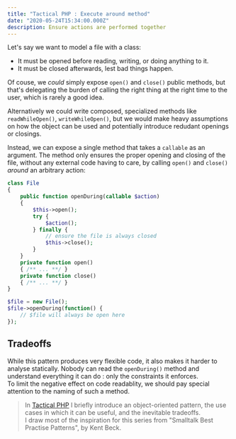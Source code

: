 ```yaml
---
title: "Tactical PHP : Execute around method"
date: "2020-05-24T15:34:00.000Z"
description: Ensure actions are performed together
---
```


Let's say we want to model a file with a class:
* It must be opened before reading, writing, or doing anything to it.  
* It must be closed afterwards, lest bad things happen.

Of couse, we *could* simply expose `open()` and `close()` public methods, but that's delegating the burden of calling the right thing at the right time to the user, which is rarely a good idea.

Alternatively we could write composed, specialized methods like `readWhileOpen()`, `writeWhileOpen()`, but we would make heavy assumptions on how the object can be used and potentially introduce redudant openings or closings.

Instead, we can expose a single method that takes a `callable` as an argument. The method only ensures the proper opening and closing of the file, without any external code having to care, by calling `open()` and `close()` *around* an arbitrary action:

```php
class File
{
    public function openDuring(callable $action)
    {
        $this->open();
        try {
            $action();
        } finally {
            // ensure the file is always closed 
            $this->close();
        }
    }
    private function open()
    { /** ... **/ }
    private function close()
    { /** ... **/ }
}

$file = new File();
$file->openDuring(function() {
    // $file will always be open here
});
```

## Tradeoffs

While this pattern produces very flexible code, it also makes it harder to analyse statically. Nobody can read the `openDuring()` method and understand everything it can do : only the constraints it enforces.  
To limit the negative effect on code readablity, we should pay special attention to the naming of such a method.  

> In [Tactical PHP](/tactical-php/) I briefly introduce an object-oriented pattern, the use cases in which it can be useful, and the inevitable tradeoffs.  
> I draw most of the inspiration for this series from "Smalltalk Best Practise Patterns", by Kent Beck.
